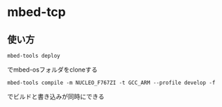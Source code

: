 # mbed-tcp

## 使い方
```
mbed-tools deploy
```
でmbed-osフォルダをcloneする

```
mbed-tools compile -m NUCLEO_F767ZI -t GCC_ARM --profile develop -f
```
でビルドと書き込みが同時にできる
